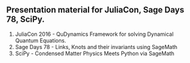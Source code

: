 ## Presentation material for JuliaCon, Sage Days 78, SciPy.

1. JuliaCon 2016 - QuDynamics Framework for solving Dynamical Quantum Equations.
2. Sage Days 78 - Links, Knots and their invariants using SageMath
3. SciPy - Condensed Matter Physics Meets Python via SageMath
